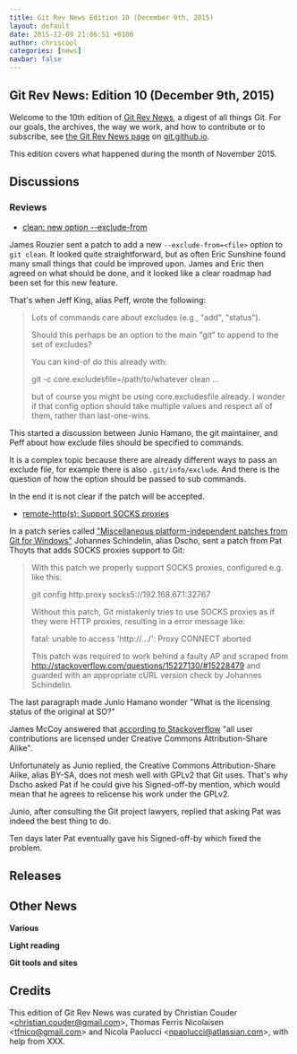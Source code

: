 ```yaml
---
title: Git Rev News Edition 10 (December 9th, 2015)
layout: default
date: 2015-12-09 21:06:51 +0100
author: chriscool
categories: [news]
navbar: false
---
```


## Git Rev News: Edition 10 (December 9th, 2015)

Welcome to the 10th edition of [Git Rev News](http://git.github.io/rev_news/rev_news.html),
a digest of all things Git. For our goals, the archives, the way we work, and how to contribute or to
subscribe, see [the Git Rev News page](http://git.github.io/rev_news/rev_news.html) on [git.github.io](http://git.github.io).

This edition covers what happened during the month of November 2015.

## Discussions

<!---
### General
-->

### Reviews

* [clean: new option --exclude-from](http://thread.gmane.org/gmane.comp.version-control.git/281762)

James Rouzier sent a patch to add a new `--exclude-from=<file>` option
to `git clean`. It looked quite straightforward, but as often Eric
Sunshine found many small things that could be improved upon. James
and Eric then agreed on what should be done, and it looked like a
clear roadmap had been set for this new feature.

That's when Jeff King, alias Peff, wrote the following:

> Lots of commands care about excludes (e.g., "add", "status").
> 
> Should this perhaps be an option to the main "git" to append to the set
> of excludes?
> 
> You can kind-of do this already with:
> 
>   git -c core.excludesfile=/path/to/whatever clean ...
> 
> but of course you might be using core.excludesfile already. I wonder if
> that config option should take multiple values and respect all of them,
> rather than last-one-wins.

This started a discussion between Junio Hamano, the git maintainer,
and Peff about how exclude files should be specified to commands.

It is a complex topic because there are already different ways to pass
an exclude file, for example there is also `.git/info/exclude`. And
there is the question of how the option should be passed to sub
commands.

In the end it is not clear if the patch will be accepted.

* [remote-http(s): Support SOCKS proxies](http://thread.gmane.org/gmane.comp.version-control.git/280191)

In a patch series called
["Miscellaneous platform-independent patches from Git for Windows"](http://thread.gmane.org/gmane.comp.version-control.git/280190/)
Johannes Schindelin, alias Dscho, sent a patch from Pat Thoyts that adds SOCKS proxies support to Git:

> With this patch we properly support SOCKS proxies, configured e.g. like
> this:
> 
> 	git config http.proxy socks5://192.168.67.1:32767
> 
> Without this patch, Git mistakenly tries to use SOCKS proxies as if they
> were HTTP proxies, resulting in a error message like:
> 
> 	fatal: unable to access 'http://.../': Proxy CONNECT aborted
> 
> This patch was required to work behind a faulty AP and scraped from
> http://stackoverflow.com/questions/15227130/#15228479 and guarded with
> an appropriate cURL version check by Johannes Schindelin.

The last paragraph made Junio Hamano wonder "What is the licensing
status of the original at SO?"

James McCoy answered that [according to Stackoverflow](https://stackoverflow.com/help/licensing)
"all user contributions are licensed under Creative Commons Attribution-Share Alike".

Unfortunately as Junio replied, the Creative Commons Attribution-Share
Alike, alias BY-SA, does not mesh well with GPLv2 that Git uses. That's
why Dscho asked Pat if he could give his Signed-off-by mention,
which would mean that he agrees to relicense his work under the GPLv2.

Junio, after consulting the Git project lawyers, replied that asking Pat
was indeed the best thing to do.

Ten days later Pat eventually gave his Signed-off-by which fixed the
problem.


<!---
### Support
-->

## Releases


## Other News

__Various__


__Light reading__


__Git tools and sites__


## Credits

This edition of Git Rev News was curated by Christian Couder &lt;<christian.couder@gmail.com>&gt;,
Thomas Ferris Nicolaisen &lt;<tfnico@gmail.com>&gt; and Nicola Paolucci &lt;<npaolucci@atlassian.com>&gt;,
with help from XXX.
